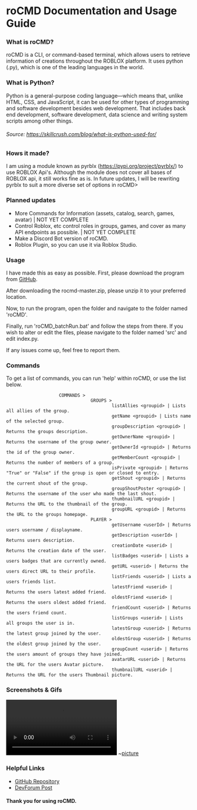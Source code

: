 # roCMD Documentation and Usage Guide
### What is roCMD?
roCMD is a CLI, or command-based terminal, which allows users to retrieve information of creations throughout the ROBLOX platform. It uses python (.py), which is one of the leading languages in the world. 

### What is Python?
Python is a general-purpose coding language—which means that, unlike HTML, CSS, and JavaScript, it can be used for other types of programming and software development besides web development. That includes back end development, software development, data science and writing system scripts among other things.
###### Source: https://skillcrush.com/blog/what-is-python-used-for/

### Hows it made?
I am using a module known as pyrblx (https://pypi.org/project/pyrblx/) to use ROBLOX Api's. Although the module does not cover all bases of ROBLOX api, it still works fine as is. In future updates, I will be rewriting pyrblx to suit a more diverse set of options in roCMD>

### Planned updates
* More Commands for Information (assets, catalog, search, games, avatar) | NOT YET COMPLETE
* Control Roblox, etc control roles in groups, games, and cover as many API endpoints as possible. | NOT YET COMPLETE
* Make a Discord Bot version of roCMD.
* Roblox Plugin, so you can use it via Roblox Studio.

### Usage
I have made this as easy as possible. First, please download the program from [GitHub](https://github.com/SpiralGaia/roCMD).

After downloading the rocmd-master.zip, please unzip it to your preferred location. 

Now, to run the program, open the folder and navigate to the folder named 'roCMD'. 

Finally, run 'roCMD_batchRun.bat' and follow the steps from there. If you wish to alter or edit the files, please navigate to the folder named 'src' and edit index.py.

If any issues come up, feel free to report them. 

### Commands
To get a list of commands, you can run 'help' within roCMD, or use the list below.

```
                    COMMANDS >
                                GROUPS >
                                        listAllies <groupid> | Lists all allies of the group.
                                        getName <groupid> | Lists name of the selected group.
                                        groupDescription <groupid> | Returns the groups description.
                                        getOwnerName <groupid> | Returns the username of the group owner.
                                        getOwnerId <groupid> | Returns the id of the group owner.
                                        getMemberCount <groupid> | Returns the number of members of a group.
                                        isPrivate <groupid> | Returns "True" or "False" if the group is open or closed to entry.
                                        getShout <groupid> | Returns the current shout of the group.
                                        groupShoutPoster <groupid> | Returns the username of the user who made the last shout.
                                        thumbnailURL <groupid> | Returns the URL to the thumbnail of the group.
                                        groupURL <groupid> | Returns the URL to the groups homepage.
                                PLAYER >
                                        getUsername <userId> | Returns users username / displayname.
                                        getDescription <userId> | Returns users description.
                                        creationDate <userid> | Returns the creation date of the user.
                                        listBadges <userid> | Lists a users badges that are currently owned.
                                        getURL <userid> | Returns the users direct URL to their profile.
                                        listFriends <userid> | Lists a users friends list.
                                        latestFriend <userid> | Returns the users latest added friend.
                                        oldestFriend <userid> | Returns the users oldest added friend.
                                        friendCount <userid> | Returns the users friend count.
                                        listGroups <userid> | Lists all groups the user is in.
                                        latestGroup <userid> | Returns the latest group joined by the user.
                                        oldestGroup <userid> | Returns the oldest group joined by the user.
                                        groupCount <userid> | Returns the users amount of groups they have joined.
                                        avatarURL <userid> | Returns the URL for the users Avatar picture.
                                        thumbnailURL <userid> | Returns the URL for the users Thumbnail picture.
```
### Screenshots & Gifs
![gif](https://i.gyazo.com/8f3075411b6e1ba9110c54ed0017f578.mp4)
~[picture](https://i.gyazo.com/22cb7e5b2a804723d1f226fff5d12aa0.png)

### Helpful Links
* [GitHub Repository](https://github.com/SpiralGaia/roCMD)
* [DevForum Post](https://devforum.roblox.com/t/rocmd-a-command-based-terminal-for-retrieving-information-of-creations-on-roblox/951834)



#### Thank you for using roCMD.
